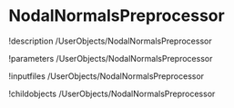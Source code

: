 <!-- MOOSE Documentation Stub: Remove this when content is added. -->

# NodalNormalsPreprocessor
!description /UserObjects/NodalNormalsPreprocessor

!parameters /UserObjects/NodalNormalsPreprocessor

!inputfiles /UserObjects/NodalNormalsPreprocessor

!childobjects /UserObjects/NodalNormalsPreprocessor
